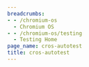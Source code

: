 ```yaml
---
breadcrumbs:
- - /chromium-os
  - Chromium OS
- - /chromium-os/testing
  - Testing Home
page_name: cros-autotest
title: cros-autotest
---
```

